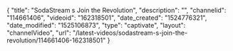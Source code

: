 {
    "title": "SodaStream s Join the Revolution",
    "description": "",
    "channelid": "114661406",
    "videoid": "162318501",
    "date_created": "1524776321",
    "date_modified": "1525106873",
    "type": "captivate",
    "layout": "channelVideo",
    "url": "\/latest-videos\/sodastream-s-join-the-revolution\/114661406-162318501"
}